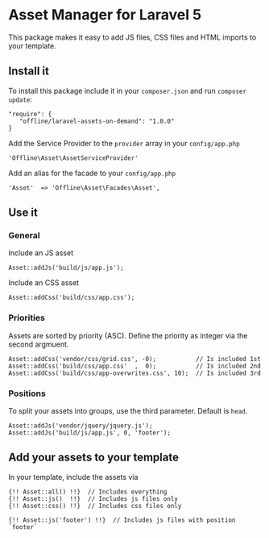 # Asset Manager for Laravel 5

This package makes it easy to add JS files, CSS files and HTML imports to your template. 

## Install it
To install this package include it in your `composer.json` and run `composer update`:

    "require": {
       "offline/laravel-assets-on-demand": "1.0.0"
    }
     
Add the Service Provider to the `provider` array in your `config/app.php`

    'Offline\Asset\AssetServiceProvider'
    
Add an alias for the facade to your `config/app.php`

    'Asset'  => 'Offline\Asset\Facades\Asset',


## Use it

### General
Include an JS asset

    Asset::addJs('build/js/app.js');
    
Include an CSS asset

    Asset::addCss('build/css/app.css');


### Priorities

Assets are sorted by priority (ASC). Define the priority as integer via the second argmuent.

    Asset::addCss('vendor/css/grid.css', -0);           // Is included 1st
    Asset::addCss('build/css/app.css'  ,  0);           // Is included 2nd
    Asset::addCss('build/css/app-overwrites.css', 10);  // Is included 3rd

### Positions

To split your assets into groups, use the third parameter. Default is `head`.

    Asset::addJs('vendor/jquery/jquery.js');
    Asset::addJs('build/js/app.js', 0, 'footer');


## Add your assets to your template

In your template, include the assets via

    {!! Asset::all() !!}  // Includes everything
    {!! Asset::js()  !!}  // Includes js files only
    {!! Asset::css() !!}  // Includes css files only

    {!! Asset::js('footer') !!}  // Includes js files with position `footer`
